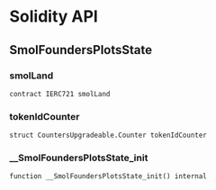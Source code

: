 # Solidity API

## SmolFoundersPlotsState

### smolLand

```solidity
contract IERC721 smolLand
```

### tokenIdCounter

```solidity
struct CountersUpgradeable.Counter tokenIdCounter
```

### __SmolFoundersPlotsState_init

```solidity
function __SmolFoundersPlotsState_init() internal
```


